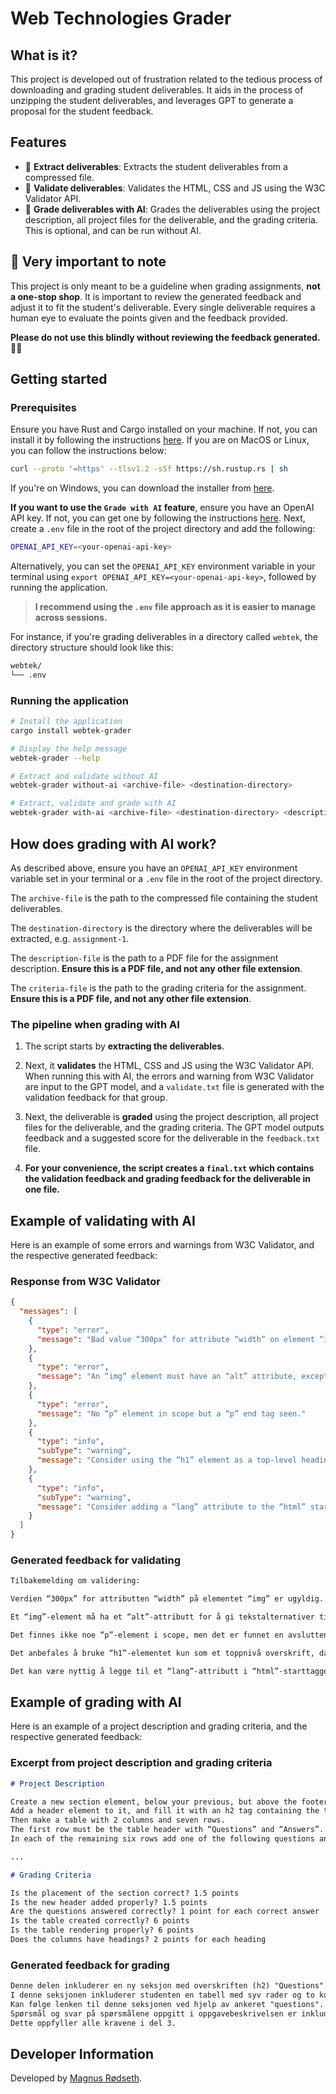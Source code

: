 # Web Technologies Grader

## What is it?

This project is developed out of frustration related to the tedious process of downloading and grading student deliverables. It aids in the process of unzipping the student deliverables, and leverages GPT to generate a proposal for the student feedback.

## Features

- 📂 **Extract deliverables**: Extracts the student deliverables from a compressed file.
- 🧪 **Validate deliverables**: Validates the HTML, CSS and JS using the W3C Validator API.
- 🧠 **Grade deliverables with AI**: Grades the deliverables using the project description, all project files for the deliverable, and the grading criteria. This is optional, and can be run without AI.

## 🚨 Very important to note

This project is only meant to be a guideline when grading assignments, **not a one-stop shop**. It is important to review the generated feedback and adjust it to fit the student's deliverable. Every single deliverable requires a human eye to evaluate the points given and the feedback provided.

**Please do not use this blindly without reviewing the feedback generated. 🫶🏽**

## Getting started

### Prerequisites

Ensure you have Rust and Cargo installed on your machine. If not, you can install it by following the instructions [here](https://www.rust-lang.org/tools/install). If you are on MacOS or Linux, you can follow the instructions below:

```sh
curl --proto '=https' --tlsv1.2 -sSf https://sh.rustup.rs | sh
```

If you're on Windows, you can download the installer from [here](https://forge.rust-lang.org/infra/other-installation-methods.html#other-ways-to-install-rustup).

**If you want to use the `Grade with AI` feature**, ensure you have an OpenAI API key. If not, you can get one by following the instructions [here](https://platform.openai.com/docs/quickstart). Next, create a `.env` file in the root of the project directory and add the following:

```sh
OPENAI_API_KEY=<your-openai-api-key>
```

Alternatively, you can set the `OPENAI_API_KEY` environment variable in your terminal using `export OPENAI_API_KEY=<your-openai-api-key>`, followed by running the application.

> **I recommend using the `.env` file approach as it is easier to manage across sessions.**

For instance, if you're grading deliverables in a directory called `webtek`, the directory structure should look like this:

```sh
webtek/
└── .env
```

### Running the application

```sh
# Install the application
cargo install webtek-grader

# Display the help message
webtek-grader --help

# Extract and validate without AI
webtek-grader without-ai <archive-file> <destination-directory>

# Extract, validate and grade with AI
webtek-grader with-ai <archive-file> <destination-directory> <description-file> <criteria-file>
```

## How does grading with AI work?

As described above, ensure you have an `OPENAI_API_KEY` environment variable set in your terminal or a `.env` file in the root of the project directory.

The `archive-file` is the path to the compressed file containing the student deliverables.

The `destination-directory` is the directory where the deliverables will be extracted, e.g. `assignment-1`.

The `description-file` is the path to a PDF file for the assignment description. **Ensure this is a PDF file, and not any other file extension**.

The `criteria-file` is the path to the grading criteria for the assignment. **Ensure this is a PDF file, and not any other file extension**.

### The pipeline when grading with AI

1. The script starts by **extracting the deliverables**.

2. Next, it **validates** the HTML, CSS and JS using the W3C Validator API. When running this with AI, the errors and warning from W3C Validator are input to the GPT model, and a `validate.txt` file is generated with the validation feedback for that group.

3. Next, the deliverable is **graded** using the project description, all project files for the deliverable, and the grading criteria. The GPT model outputs feedback and a suggested score for the deliverable in the `feedback.txt` file.

4. **For your convenience, the script creates a `final.txt` which contains the validation feedback and grading feedback for the deliverable in one file.**

## Example of validating with AI

Here is an example of some errors and warnings from W3C Validator, and the respective generated feedback:

### Response from W3C Validator

```json
{
  "messages": [
    {
      "type": "error",
      "message": "Bad value “300px” for attribute “width” on element “img”: Expected a digit but saw “p” instead."
    },
    {
      "type": "error",
      "message": "An “img” element must have an “alt” attribute, except under certain conditions. For details, consult guidance on providing text alternatives for images."
    },
    {
      "type": "error",
      "message": "No “p” element in scope but a “p” end tag seen."
    },
    {
      "type": "info",
      "subType": "warning",
      "message": "Consider using the “h1” element as a top-level heading only (all “h1” elements are treated as top-level headings by many screen readers and other tools)."
    },
    {
      "type": "info",
      "subType": "warning",
      "message": "Consider adding a “lang” attribute to the “html” start tag to declare the language of this document."
    }
  ]
}
```

### Generated feedback for validating

```txt
Tilbakemelding om validering:

Verdien “300px” for attributten “width” på elementet “img” er ugyldig. Attributter for bredde og høyde skal kun spesifiseres med tall, så her skal “300” være brukt uten “px”. Eksempel: `<img src="bilde.jpg" width="300">`.

Et “img”-element må ha et “alt”-attributt for å gi tekstalternativer til bilder, noe som er viktig for tilgjengelighet. Eksempel: `<img src="bilde.jpg" alt="Beskrivelse av bildet">`.

Det finnes ikke noe “p”-element i scope, men det er funnet en avsluttende “p”-tag. Dette betyr at det er en feil bruk av parantes, og avsluttende tagger bør kun brukes hvis det er et tilhørende åpningstag. Eksempel: Hvis det er en ubrukt “p”-tag, fjern den eller legg til en matchende åpningstag.

Det anbefales å bruke “h1”-elementet kun som et toppnivå overskrift, da skjermlesere og verktøy betrakter alle “h1”-elementer som toppnivå overskrifter. Bruk riktig hierarki, for eksempel: `<h1>Tittel</h1>` for hovedtittelen.

Det kan være nyttig å legge til et “lang”-attributt i “html”-starttaggen for å deklarere språket i dokumentet. Dette forbedrer tilgjengeligheten for brukere som bruker skjermlesere. Eksempel: `<html lang="no">`.
```

## Example of grading with AI

Here is an example of a project description and grading criteria, and the respective generated feedback:

### Excerpt from project description and grading criteria

```md
# Project Description

Create a new section element, below your previous, but above the footer.
Add a header element to it, and fill it with an h2 tag containing the title "Questions".
Then make a table with 2 columns and seven rows.
The first row must be the table header with “Questions” and “Answers”.
In each of the remaining six rows add one of the following questions and write their answers:

...

# Grading Criteria

Is the placement of the section correct? 1.5 points
Is the new header added properly? 1.5 points
Are the questions answered correctly? 1 point for each correct answer
Is the table created correctly? 6 points
Is the table rendering properly? 6 points
Does the columns have headings? 2 points for each heading
```

### Generated feedback for grading

```txt
Denne delen inkluderer en ny seksjon med overskriften (h2) "Questions".
I denne seksjonen inkluderer studenten en tabell med syv rader og to kolonner.
Kan følge lenken til denne seksjonen ved hjelp av ankeret "questions".
Spørsmål og svar på spørsmålene oppgitt i oppgavebeskrivelsen er inkludert i tabellen.
Dette oppfyller alle kravene i del 3.
```

## Developer Information

Developed by [Magnus Rødseth](https://github.com/magnusrodseth).
